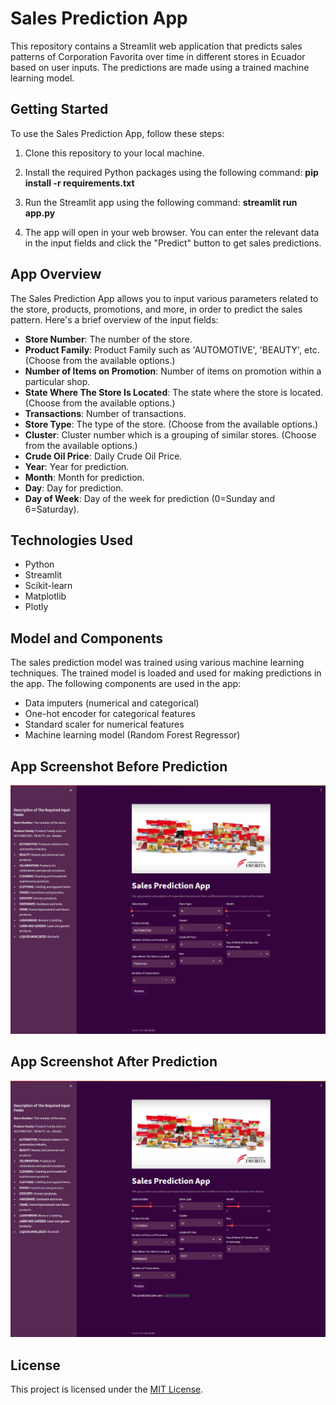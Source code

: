 # Sales Prediction App

This repository contains a Streamlit web application that predicts sales patterns of Corporation Favorita over time in different stores in Ecuador based on user inputs. The predictions are made using a trained machine learning model.

## Getting Started

To use the Sales Prediction App, follow these steps:

1. Clone this repository to your local machine.

2. Install the required Python packages using the following command:
   **pip install -r requirements.txt**

3. Run the Streamlit app using the following command:
   **streamlit run app.py**
   

5. The app will open in your web browser. You can enter the relevant data in the input fields and click the "Predict" button to get sales predictions.

## App Overview

The Sales Prediction App allows you to input various parameters related to the store, products, promotions, and more, in order to predict the sales pattern. Here's a brief overview of the input fields:

- **Store Number**: The number of the store.
- **Product Family**: Product Family such as 'AUTOMOTIVE', 'BEAUTY', etc. (Choose from the available options.)
- **Number of Items on Promotion**: Number of items on promotion within a particular shop.
- **State Where The Store Is Located**: The state where the store is located. (Choose from the available options.)
- **Transactions**: Number of transactions.
- **Store Type**: The type of the store. (Choose from the available options.)
- **Cluster**: Cluster number which is a grouping of similar stores. (Choose from the available options.)
- **Crude Oil Price**: Daily Crude Oil Price.
- **Year**: Year for prediction.
- **Month**: Month for prediction.
- **Day**: Day for prediction.
- **Day of Week**: Day of the week for prediction (0=Sunday and 6=Saturday).

## Technologies Used
- Python
- Streamlit
- Scikit-learn
- Matplotlib
- Plotly

## Model and Components

The sales prediction model was trained using various machine learning techniques. The trained model is loaded and used for making predictions in the app. The following components are used in the app:

- Data imputers (numerical and categorical)
- One-hot encoder for categorical features
- Standard scaler for numerical features
- Machine learning model (Random Forest Regressor)

## App Screenshot Before Prediction

![App Screenshot Before Prediction](https://github.com/rasmodev/Machine-Learning-Model-Deployment-on-Streamlit/blob/main/screenshots/App_interface_before_pred.png)

## App Screenshot After Prediction
![App Screenshot After Prediction](https://github.com/rasmodev/Machine-Learning-Model-Deployment-on-Streamlit/blob/main/screenshots/App_Interface_After_Pred.png)

## License

This project is licensed under the [MIT License](LICENSE).








